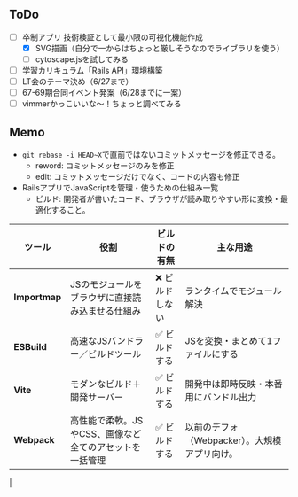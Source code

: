 ## ToDo
- [ ] 卒制アプリ 技術検証として最小限の可視化機能作成
  - [x] SVG描画（自分で一からはちょっと厳しそうなのでライブラリを使う）
  - [ ] cytoscape.jsを試してみる
- [ ] 学習カリキュラム「Rails API」環境構築
- [ ] LT会のテーマ決め（6/27まで）
- [ ] 67-69期合同イベント発案（6/28までに一案）
- [ ] vimmerかっこいいな〜！ちょっと調べてみる

## Memo
-  `git rebase -i HEAD~X`で直前ではないコミットメッセージを修正できる。
   - reword: コミットメッセージのみを修正
   - edit: コミットメッセージだけでなく、コードの内容も修正
- RailsアプリでJavaScriptを管理・使うための仕組み一覧
   - ビルド: 開発者が書いたコード、ブラウザが読み取りやすい形に変換・最適化すること。

| ツール           | 役割                        | ビルドの有無   | 主な用途                |
| ------------- | ------------------------- | -------- | ------------------- |
| **Importmap** | JSのモジュールをブラウザに直接読み込ませる仕組み | ❌ ビルドしない | ランタイムでモジュール解決       |
| **ESBuild**   | 高速なJSバンドラー／ビルドツール         | ✅ ビルドする  | JSを変換・まとめて1ファイルにする  |
| **Vite**      | モダンなビルド＋開発サーバー            | ✅ ビルドする  | 開発中は即時反映・本番用にバンドル出力 |
|**Webpack**|高性能で柔軟。JSやCSS、画像など全てのアセットを一括管理 | ✅ ビルドする  | 以前のデフォ（Webpacker）。大規模アプリ向け。|
|